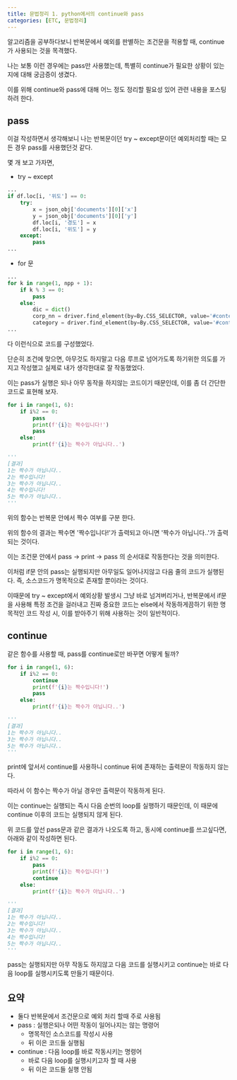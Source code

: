 ```yaml
---
title: 문법정리 1. python에서의 continue와 pass
categories: [ETC, 문법정리]
---
```


알고리즘을 공부하다보니 반복문에서 예외를 판별하는 조건문을 적용할 때, continue가 사용되는 것을 목격했다.

나는 보통 이런 경우에는 pass만 사용했는데, 특별히 continue가 필요한 상황이 있는지에 대해 궁금증이 생겼다.

이를 위해 continue와 pass에 대해 어느 정도 정리할 필요성 있어 관련 내용을 포스팅하려 한다.

## pass
이걸 작성하면서 생각해보니 나는 반복문이던 try ~ except문이던 예외처리할 때는 모든 경우 pass를 사용했던것 같다.

몇 개 보고 가자면,
- try ~ except
```python
...
if df.loc[i, '위도'] == 0:
    try:
        x = json_obj['documents'][0]['x']
        y = json_obj['documents'][0]['y']
        df.loc[i, '경도'] = x
        df.loc[i, '위도'] = y
    except:
        pass
...
```

- for 문
```python
...
for k in range(1, npp + 1):
    if k % 3 == 0:
        pass
    else:
        dic = dict()
        corp_nn = driver.find_element(by=By.CSS_SELECTOR, value='#contents > div.contents > section.spacial-page.detail-intro > div > div.infomation > p.k-name').text
        category = driver.find_element(by=By.CSS_SELECTOR, value='#contents > div.contents > section.spacial-page.detail-intro > div > div.infomation > div > dl > dd:nth-child(2)').text
...
```
다 이런식으로 코드를 구성했었다.

단순히 조건에 맞으면, 아무것도 하지말고 다음 루프로 넘어가도록 하기위한 의도를 가지고 작성했고 실제로 내가 생각한대로 잘 작동했었다.

이는 pass가 실행은 되나 아무 동작을 하지않는 코드이기 때문인데, 이를 좀 더 간단한 코드로 표현해 보자.
```python
for i in range(1, 6):
    if i%2 == 0:
        pass
        print(f'{i}는 짝수입니다!')
        pass
    else:
        print(f'{i}는 짝수가 아닙니다..')

'''
[결과]
1는 짝수가 아닙니다..
2는 짝수입니다!
3는 짝수가 아닙니다..
4는 짝수입니다!
5는 짝수가 아닙니다..
'''
```
위의 함수는 반복문 안에서 짝수 여부를 구분 한다.

위의 함수의 결과는 짝수면 '짝수입니다!'가 출력되고 아니면 '짝수가 아닙니다..'가 출력되는 것이다.

이는 조건문 안에서 pass -> print -> pass 의 순서대로 작동한다는 것을 의미한다.

이처럼 if문 안의 pass는 실행되지만 아무일도 일어나지않고 다음 줄의 코드가 실행된다. 즉, 소스코드가 명목적으로 존재할 뿐이라는 것이다.

이때문에 try ~ except에서 예외상황 발생시 그냥 바로 넘겨버리거나, 반복문에서 if문을 사용해 특정 조건을 걸러내고 진짜 중요한 코드는 else에서 작동하게끔하기 위한 명목적인 코드 작성 시, 이를 받아주기 위해 사용하는 것이 일반적이다.

## continue
같은 함수를 사용할 때, pass를 continue로만 바꾸면 어떻게 될까?
```python
for i in range(1, 6):
    if i%2 == 0:
        continue
        print(f'{i}는 짝수입니다!')
        pass
    else:
        print(f'{i}는 짝수가 아닙니다..')

'''
[결과]
1는 짝수가 아닙니다..
3는 짝수가 아닙니다..
5는 짝수가 아닙니다..
'''
```
print에 앞서서 continue를 사용하니 continue 뒤에 존재하는 출력문이 작동하지 않는다.

따라서 이 함수는 짝수가 아닐 경우만 출력문이 작동하게 된다.

이는 continue는 실행되는 즉시 다음 순번의 loop를 실행하기 때문인데, 이 때문에 continue 이후의 코드는 실행되지 않게 된다.

위 코드를 앞선 pass문과 같은 결과가 나오도록 하고, 동시에 continue를 쓰고싶다면, 아래와 같이 작성하면 된다.
```python
for i in range(1, 6):
    if i%2 == 0:
        pass
        print(f'{i}는 짝수입니다!')
        continue
    else:
        print(f'{i}는 짝수가 아닙니다..')

'''
[결과]
1는 짝수가 아닙니다..
2는 짝수입니다!
3는 짝수가 아닙니다..
4는 짝수입니다!
5는 짝수가 아닙니다..
'''
```
pass는 실행되지만 아무 작동도 하지않고 다음 코드를 실행시키고 continue는 바로 다음 loop를 실행시키도록 만들기 때문이다.

## 요약
- 둘다 반복문에서 조건문으로 예외 처리 할때 주로 사용됨
- pass : 실행은되나 어떤 작동이 일어나지는 않는 명령어
  - 명목적인 소스코드를 작성시 사용
  - 뒤 이은 코드들 실행됨
- continue : 다음 loop를 바로 작동시키는 명령어
  - 바로 다음 loop를 실행시키고자 할 때 사용
  - 뒤 이은 코드들 실행 안됨
